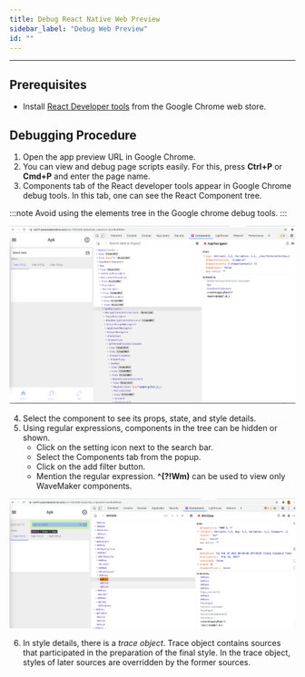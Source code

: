 ```yaml
---
title: Debug React Native Web Preview 
sidebar_label: "Debug Web Preview"
id: ""
---
```

---

## Prerequisites

- Install [React Developer tools](https://chrome.google.com/webstore/detail/react-developer-tools/fmkadmapgofadopljbjfkapdkoienihi) from the Google Chrome web store. 


## Debugging Procedure

1. Open the app preview URL in Google Chrome. 
2. You can view and debug page scripts easily. For this, press **Ctrl+P** or **Cmd+P** and enter the page name.
3. Components tab of the React developer tools appear in Google Chrome debug tools. In this tab, one can see the React Component tree. 

:::note
Avoid using the elements tree in the Google chrome debug tools.
:::

![Web Preview Debug](/learn/assets/web_preview_debug.png)

4. Select the component to see its props, state, and style details. 
5. Using regular expressions, components in the tree can be hidden or shown. 
    - Click on the setting icon next to the search bar.
    - Select the Components tab from the popup.
    - Click on the add filter button.
    - Mention the regular expression. **^(?!Wm)** can be used to view only WaveMaker components.

![Filter view](/learn/assets/web_preview_debug_wm_filter.png)

6. In style details, there is a _trace object_. Trace object contains sources that participated in the preparation of the final style. In the trace object, styles of later sources are overridden by the former sources.